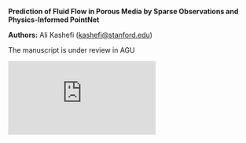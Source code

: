 **Prediction of Fluid Flow in Porous Media by Sparse Observations and Physics-Informed PointNet**

**Authors:** Ali Kashefi (kashefi@stanford.edu)<br>

The manuscript is under review in AGU

![Model](https://github.com/Ali-Stanford/PhysicsInformedPointNetPorousMedia/blob/main/Figure1prime_model.pdf?raw=true)
